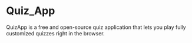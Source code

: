 # Quiz_App
QuizApp is a free and open-source quiz application that lets you play fully customized quizzes right in the browser.

